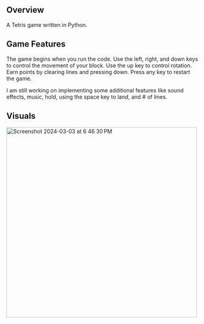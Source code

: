 
## Overview
A Tetris game written in Python.

## Game Features
The game begins when you run the code. Use the left, right, and down keys to control the movement of your block. Use the up key to control rotation. Earn points by clearing lines and pressing down. Press any key to restart the game.

I am still working on implementing some additional features like sound effects, music, hold, using the space key to land, and # of lines.

## Visuals
<img width="497" alt="Screenshot 2024-03-03 at 6 46 30 PM" src="https://github.com/cristine-c/Python-Tetris/assets/43589925/f9e49da2-9d3d-40e1-bf77-f104c42647c5">
